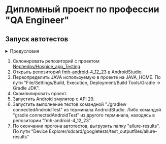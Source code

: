 <h1>Дипломный проект по профессии "QA Engineer"</h1>
<h2>Запуск автотестов</h2>
<details><summary>Предусловия</summary>
    <ul>
        <li>Установлен JDK 11 локально</li>
        <li>JAVA_HOME определена на установленную JAVA 11</li>
        <li>Установлена Android Studio</li>
        <li>Установлена последняя стабильная версия Android SDK</li>
        <li>Android эмулятор с API 29, с русским языком системы</li>
        <li>Установлен Allure</li>
    </ul>
</details>

<ol>
    <li>Склонировать репозиторий с проектом
        <a href="https://github.com/Nephedov/Hospice_app_Testing">Nephedov/Hospice_app_Testing</a>.
    </li>
    <li>Открыть репозиторий 
        <a href="/fmh-android-4_12_23/">fmh-android-4_12_23</a> 
        в AndroidStudio.</li>
    <li>Переопределить JAVA используемую в проекте на JAVA_HOME. По пути "File/Settings/Build, Execution, Deployment/Build Tools/Gradle -> Gradle JDK".</li>
    <li>Скомпилировать проект.</li>
    <li>Запустить Android эмулятор с API 29.</li>
    <li>Запустить выполнение тестов командной "./gradlew connectedAndroidTest" из терминала AndroidStudio. Либо командой "gradle connectedAndroidTest" из другого терминала, находясь в репозитории "fmh-android-4_12_23".</li>
    <li>По окончании прогона автотестов, выгрузить папку "allure-results". По пути "Device Explorer/sdcard/googletests/test_outputfiles/allure-results"</li>
</ol>

